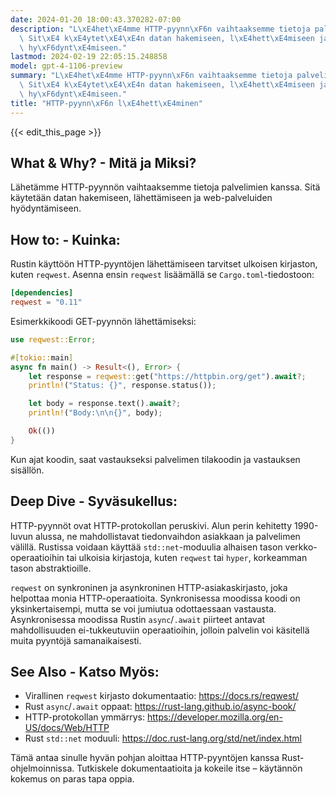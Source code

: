 ```yaml
---
date: 2024-01-20 18:00:43.370282-07:00
description: "L\xE4het\xE4mme HTTP-pyynn\xF6n vaihtaaksemme tietoja palvelimien kanssa.\
  \ Sit\xE4 k\xE4ytet\xE4\xE4n datan hakemiseen, l\xE4hett\xE4miseen ja web-palveluiden\
  \ hy\xF6dynt\xE4miseen."
lastmod: 2024-02-19 22:05:15.248858
model: gpt-4-1106-preview
summary: "L\xE4het\xE4mme HTTP-pyynn\xF6n vaihtaaksemme tietoja palvelimien kanssa.\
  \ Sit\xE4 k\xE4ytet\xE4\xE4n datan hakemiseen, l\xE4hett\xE4miseen ja web-palveluiden\
  \ hy\xF6dynt\xE4miseen."
title: "HTTP-pyynn\xF6n l\xE4hett\xE4minen"
---
```


{{< edit_this_page >}}

## What & Why? - Mitä ja Miksi?
Lähetämme HTTP-pyynnön vaihtaaksemme tietoja palvelimien kanssa. Sitä käytetään datan hakemiseen, lähettämiseen ja web-palveluiden hyödyntämiseen.

## How to: - Kuinka:
Rustin käyttöön HTTP-pyyntöjen lähettämiseen tarvitset ulkoisen kirjaston, kuten `reqwest`. Asenna ensin `reqwest` lisäämällä se `Cargo.toml`-tiedostoon:

```toml
[dependencies]
reqwest = "0.11"
```

Esimerkkikoodi GET-pyynnön lähettämiseksi:

```rust
use reqwest::Error;

#[tokio::main]
async fn main() -> Result<(), Error> {
    let response = reqwest::get("https://httpbin.org/get").await?;
    println!("Status: {}", response.status());

    let body = response.text().await?;
    println!("Body:\n\n{}", body);

    Ok(())
}
```

Kun ajat koodin, saat vastaukseksi palvelimen tilakoodin ja vastauksen sisällön.

## Deep Dive - Syväsukellus:
HTTP-pyynnöt ovat HTTP-protokollan peruskivi. Alun perin kehitetty 1990-luvun alussa, ne mahdollistavat tiedonvaihdon asiakkaan ja palvelimen välillä. Rustissa voidaan käyttää `std::net`-moduulia alhaisen tason verkko-operaatioihin tai ulkoisia kirjastoja, kuten `reqwest` tai `hyper`, korkeamman tason abstraktioille.

`reqwest` on synkroninen ja asynkroninen HTTP-asiakaskirjasto, joka helpottaa monia HTTP-operaatioita. Synkronisessa moodissa koodi on yksinkertaisempi, mutta se voi jumiutua odottaessaan vastausta. Asynkronisessa moodissa Rustin `async`/`.await` piirteet antavat mahdollisuuden ei-tukkeutuviin operaatioihin, jolloin palvelin voi käsitellä muita pyyntöjä samanaikaisesti.

## See Also - Katso Myös:
- Virallinen `reqwest` kirjasto dokumentaatio: https://docs.rs/reqwest/
- Rust `async`/`.await` oppaat: https://rust-lang.github.io/async-book/
- HTTP-protokollan ymmärrys: https://developer.mozilla.org/en-US/docs/Web/HTTP
- Rust `std::net` moduuli: https://doc.rust-lang.org/std/net/index.html

Tämä antaa sinulle hyvän pohjan aloittaa HTTP-pyyntöjen kanssa Rust-ohjelmoinnissa. Tutkiskele dokumentaatioita ja kokeile itse – käytännön kokemus on paras tapa oppia.
